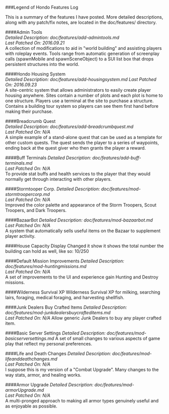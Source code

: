 ###Legend of Hondo Features Log

This is a summary of the features I have posted. More detailed descriptions, along with any patch/fix notes, are located in the doc/features/ directory. 

####Admin Tools  
*Detailed Description: doc/features/add-admintools.md*  
*Last Patched On: 2016.09.21*  
A collection of modifications to aid in "world building" and assisting players with roleplay events. Tools range from automatic generation of screenplay calls (spawnMobile and spawnSceneObject) to a SUI list box that drops persistent structures into the world.

####Hondo Housing System  
*Detailed Description: doc/features/add-housingsystem.md* 
*Last Patched On: 2016.09.23*   
A site-centric system that allows administrators to easily create player housing anywhere. Sites contain a number of plots and each plot is home to one structure. Players use a terminal at the site to purchase a structure. Contains a building tour system so players can see them first hand before making their purchase.

####Breadcrumb Quest  
*Detailed Description: doc/features/add-breadcrumbquest.md*  
*Last Patched On: N/A*  
A simple example of a stand-alone quest that can be used as a template for other custom quests. The quest sends the player to a series of waypoints, ending back at the quest giver who then grants the player a reward.

####Buff Terminals
*Detailed Description: doc/features/add-buff-terminals.md*  
*Last Patched On: N/A*  
To provide stat buffs and health services to the player that they would normally get through interacting with other players. 

####Stormtooper Corp.
*Detailed Description: doc/features/mod-stormtroopercorp.md*  
*Last Patched On: N/A*  
Improved the color palette and appearance of the Storm Troopers, Scout Troopers, and Dark Troopers.

####BazaarBot
*Detailed Description: doc/features/mod-bazaarbot.md*  
*Last Patched On: N/A*  
A system that automatically sells useful items on the Bazaar to supplement player activity.

####House Capacity Display
Changed it show it shows the total number the building can hold as well, like so: 10/250

####Default Mission Improvements
*Detailed Description: doc/features/mod-huntingmissions.md*  
*Last Patched On: N/A*  
A set of improvements to the UI and experience gain Hunting and Destroy missions.

####Wilderness Survival XP
Wilderness Survival XP for milking, searching lairs, foraging, medical foraging, and harvesting shellfish.

####Junk Dealers Buy Crafted Items
*Detailed Description: doc/features/mod-junkdealersbuycrafteditems.md*  
*Last Patched On: N/A* 
Allow generic Junk Dealers to buy any player crafted item.

####Basic Server Settings
*Detailed Description: doc/features/mod-basicserversettings.md* 
A set of small changes to various aspects of game play that reflect my personal preferences.

####Life and Death Changes
*Detailed Description: doc/features/mod-lifeanddeathchanges.md*  
*Last Patched On: N/A*  
I suppose this is my version of a "Combat Upgrade". Many changes to the way stats, armor, and healing works.

####Armor Upgrade
*Detailed Description: doc/features/mod-armorUpgrade.md*  
*Last Patched On: N/A*  
A multi-pronged approach to making all armor types genuinely useful and as enjoyable as possible.
